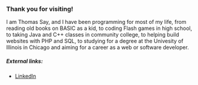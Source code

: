 ### Thank you for visiting!

I am Thomas Say, and I have been programming for most of my life, from reading old books on BASIC as a kid, to coding Flash games in high school, to taking Java and C++ classes in community college, to helping build websites with PHP and SQL, to studying for a degree at the Univesity of Illinois in Chicago and aiming for a career as a web or software developer.

##### External links:

* [LinkedIn](https://www.linkedin.com/in/thomas-say-766a5944/)

<!--
**tsay3/tsay3** is a ✨ _special_ ✨ repository because its `README.md` (this file) appears on your GitHub profile.

Here are some ideas to get you started:

- 🔭 I’m currently working on ...
- 🌱 I’m currently learning ...
- 👯 I’m looking to collaborate on ...
- 🤔 I’m looking for help with ...
- 💬 Ask me about ...
- 📫 How to reach me: ...
- 😄 Pronouns: ...
- ⚡ Fun fact: ...
-->
